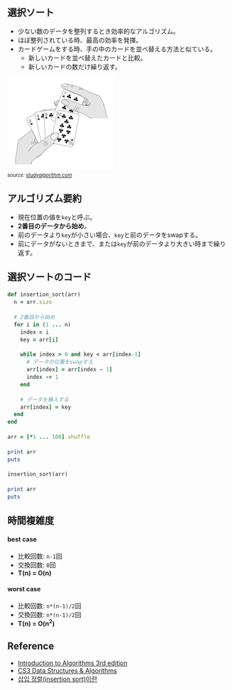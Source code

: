 
## 選択ソート
- 少ない数のデータを整列するとき効率的なアルゴリズム。
- ほぼ整列されている時、最高の効率を発揮。
- カードゲームをする時、手の中のカードを並べ替える方法と似ている。
  + 新しいカードを並べ替えたカードと比較。
  + 新しいカードの数だけ繰り返す。

<img src="assets/algorithm/sorting/insertion.png"> <br>
<span style="font-size:11px"><i>source: <a href="https://studyalgorithms.com/array/insertion-sort/#">studyalgorithm.com</a></i></span>

<div class="divider"></div>

## アルゴリズム要約
- 現在位置の値を`key`と呼ぶ。
- **2番目のデータから始め**。
- 前のデータより`key`が小さい場合、`key`と前のデータをswapする。
- 前にデータがないときまで、または`key`が前のデータより大きい時まで繰り返す。

<div class="divider"></div>

## 選択ソートのコード

```rb
def insertion_sort(arr)
  n = arr.size

  # 2番目から始め
  for i in (1 ... n)
    index = i
    key = arr[i]

    while index > 0 and key < arr[index-1]
      # データの位置をswapする
      arr[index] = arr[index - 1]
      index -= 1
    end

    # データを挿入する
    arr[index] = key
  end
end

arr = [*1 ... 100].shuffle

print arr
puts

insertion_sort(arr)

print arr
puts
```

<div class="divider"></div>

## 時間複雑度
#### best case
- 比較回数: `n-1`回
- 交換回数: `0`回
- **T(n) = O(n)**

#### worst case
- 比較回数: `n*(n-1)/2`回
- 交換回数: `n*(n-1)/2`回
- <b>T(n) = O(n<sup>2</sup>)</b>

<div class="divider"></div>

## Reference
- [Introduction to Algorithms 3rd edition](https://www.amazon.com/Introduction-Algorithms-3rd-MIT-Press/dp/0262033844)
- [CS3 Data Structures & Algorithms](https://opendsa-server.cs.vt.edu/ODSA/Books/CS3/html/InsertionSort.html)
- [삽입 정렬(insertion sort)이란](https://gmlwjd9405.github.io/2018/05/06/algorithm-insertion-sort.html)
